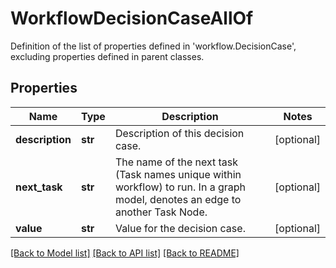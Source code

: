 # WorkflowDecisionCaseAllOf

Definition of the list of properties defined in 'workflow.DecisionCase', excluding properties defined in parent classes.
## Properties
Name | Type | Description | Notes
------------ | ------------- | ------------- | -------------
**description** | **str** | Description of this decision case. | [optional] 
**next_task** | **str** | The name of the next task (Task names unique within workflow) to run.  In a graph model, denotes an edge to another Task Node. | [optional] 
**value** | **str** | Value for the decision case. | [optional] 

[[Back to Model list]](../README.md#documentation-for-models) [[Back to API list]](../README.md#documentation-for-api-endpoints) [[Back to README]](../README.md)


